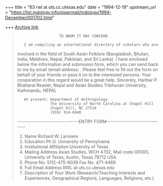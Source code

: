 +++
title = "63 rwl at uts.cc.utexas.edu"
date = "1994-12-19"
upstream_url = "https://list.indology.info/pipermail/indology/1994-December/001702.html"

+++
[Archive link](https://list.indology.info/pipermail/indology/1994-December/001702.html)

>                        TO WHOM IT MAY CONCERN
>
>        I am compiling an international directory of scholars who are
>involved in the field of South Asian Folklore (Bangladesh, Bhutan, India,
>Maldives, Nepal, Pakistan, and Sri Lanka). I have enclosed below the
>information and submssion form, which you can send back to me by email
>(email address: <hpbhatta at email.unc.edu>. Please feel free to fill out the
>form on behalf of your friends or pass it on to the interested persons.
>        Your cooperation in this regard would be a great help.
>        Sincerely,
>        Harihar P. Bhattarai
>        Reader, Nepal and Asian Studies
>        Tribhuvan University, Kathmandu, NEPAL
>
>        At present: Department of Anthropology
>                    The University of North Carolina at Chapel Hill
>                    Chapel Hill, NC 27514
>                    (919) 914-6948
>
>
>
>-------------------------------ENTRY FORM------------------------------
>
>1. Name  Richard W. Lariviere
>2. Education Ph.D. University of Pennylvania
>3. Institutional Affiliation University of Texas
>4. Mailing Address Asian Studies, WCH 4.132, Mail code G9300, University of
>Texas, Austin, Texas 78712 USA
>5. Phone No.  5112-475-6039
>   Fax No. 471-4469
>6. Full Email Address RWL at uts.cc.utexas.edu
>7. Description of Your Work (Research/Teaching Interests and
>   Experiences, Geographical Regions, Languages, Religions, etc.)
>
>
>







